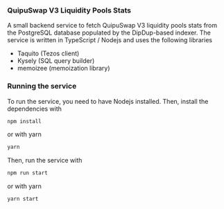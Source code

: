 ### QuipuSwap V3 Liquidity Pools Stats

A small backend service to fetch QuipuSwap V3 liquidity pools stats from the PostgreSQL database populated by the DipDup-based indexer.
The service is written in TypeScript / Nodejs and uses the following libraries

- Taquito (Tezos client)
- Kysely (SQL query builder)
- memoizee (memoization library)

### Running the service

To run the service, you need to have Nodejs installed. Then, install the dependencies with

```bash
npm install
```

or with yarn

```bash
yarn
```

Then, run the service with

```bash
npm run start
```

or with yarn

```bash
yarn start
```
